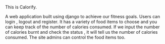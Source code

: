 This is Calorify.

A web application built using django to achieve our fitness goals.
Users can login , logout and register.
It has a variety of food items to choose and you can keep track of the number of calories consumed.
If we input the number of calories burnt and check the status , it will tell us the number of calories consumed.
The site admins can control the food items too.
